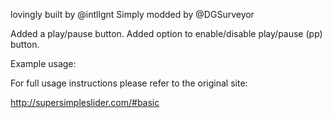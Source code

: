 lovingly built by @intllgnt
Simply modded by @DGSurveyor

Added a play/pause button.
Added option to enable/disable play/pause (pp) button.

Example usage:

<script>
jQuery(function($) {
$('.slider').sss({
slideShow : true, // Set to false to prevent SSS from automatically animating.
startOn : 0, // Slide to display first. Uses array notation (0 = first slide).
transition : 1000, // Length (in milliseconds) of the fade transition.
speed : 6000, // Slideshow speed in milliseconds.
arrows: true, // Set to false to hide navigation arrows.
pp: true // Set to false to hide Play/Pause button.
});
});
</script>

For full usage instructions please refer to the original site:

http://supersimpleslider.com/#basic